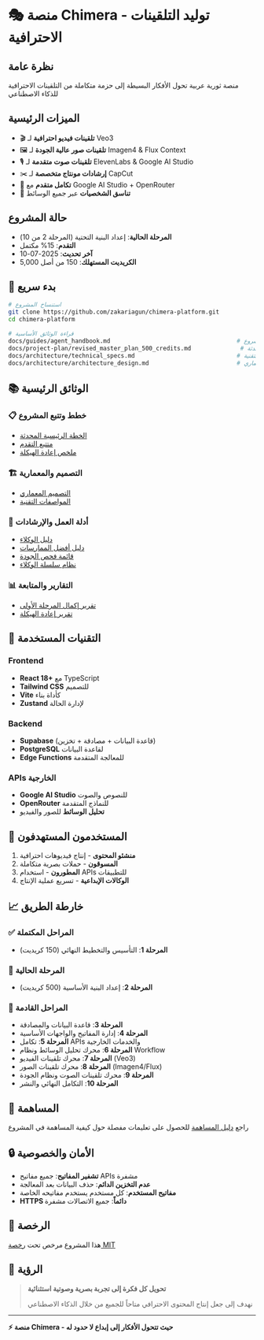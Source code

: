 # 🎭 منصة Chimera - توليد التلقينات الاحترافية

## نظرة عامة
منصة ثورية عربية تحول الأفكار البسيطة إلى حزمة متكاملة من التلقينات الاحترافية للذكاء الاصطناعي

## الميزات الرئيسية
- 🎬 **تلقينات فيديو احترافية** لـ Veo3
- 🖼️ **تلقينات صور عالية الجودة** لـ Imagen4 & Flux Context  
- 🎙️ **تلقينات صوت متقدمة** لـ ElevenLabs & Google AI Studio
- ✂️ **إرشادات مونتاج متخصصة** لـ CapCut
- 🔗 **تكامل متقدم** مع Google AI Studio + OpenRouter
- 👤 **تناسق الشخصيات** عبر جميع الوسائط

## حالة المشروع
- **المرحلة الحالية**: إعداد البنية التحتية (المرحلة 2 من 10)
- **التقدم**: 15% مكتمل
- **آخر تحديث**: 2025-07-10
- **الكريديت المستهلك**: 150 من أصل 5,000

## 🚀 بدء سريع
```bash
# استنساخ المشروع
git clone https://github.com/zakariagun/chimera-platform.git
cd chimera-platform

# قراءة الوثائق الأساسية
docs/guides/agent_handbook.md                                    # دليل شامل للمشروع
docs/project-plan/revised_master_plan_500_credits.md              # الخطة المحدثة
docs/architecture/technical_specs.md                             # المواصفات التقنية
docs/architecture/architecture_design.md                         # التصميم المعماري
```

## 📚 الوثائق الرئيسية

### 📋 خطط وتتبع المشروع
- [الخطة الرئيسية المحدثة](docs/project-plan/revised_master_plan_500_credits.md)
- [متتبع التقدم](docs/project-plan/updated_progress_tracker_500_credits.md)
- [ملخص إعادة الهيكلة](docs/project-plan/credit_restructure_summary.md)

### 🏗️ التصميم والمعمارية
- [التصميم المعماري](docs/architecture/architecture_design.md)
- [المواصفات التقنية](docs/architecture/technical_specs.md)

### 📖 أدلة العمل والإرشادات
- [دليل الوكلاء](docs/guides/agent_handbook.md)
- [دليل أفضل الممارسات](docs/guides/best_practices_guide.md)
- [قائمة فحص الجودة](docs/guides/quality_checklist.md)
- [نظام سلسلة الوكلاء](docs/guides/agent_chain_system.md)

### 📊 التقارير والمتابعة
- [تقرير إكمال المرحلة الأولى](docs/reports/stage_1_completion_report.md)
- [تقرير إعادة الهيكلة](docs/reports/restructure_completion_report.md)

## 🔧 التقنيات المستخدمة

### Frontend
- **React 18+** مع TypeScript
- **Tailwind CSS** للتصميم
- **Vite** كأداة بناء
- **Zustand** لإدارة الحالة

### Backend
- **Supabase** (قاعدة البيانات + مصادقة + تخزين)
- **PostgreSQL** لقاعدة البيانات
- **Edge Functions** للمعالجة المتقدمة

### APIs الخارجية
- **Google AI Studio** للنصوص والصوت
- **OpenRouter** للنماذج المتقدمة
- **تحليل الوسائط** للصور والفيديو

## 🎯 المستخدمون المستهدفون
1. **منشئو المحتوى** - إنتاج فيديوهات احترافية
2. **المسوقون** - حملات بصرية متكاملة
3. **المطورون** - استخدام APIs للتطبيقات
4. **الوكالات الإبداعية** - تسريع عملية الإنتاج

## 📈 خارطة الطريق

### ✅ المراحل المكتملة
- **المرحلة 1**: التأسيس والتخطيط النهائي (150 كريديت)

### 🚧 المرحلة الحالية
- **المرحلة 2**: إعداد البنية الأساسية (500 كريديت)

### 📅 المراحل القادمة
- **المرحلة 3**: قاعدة البيانات والمصادقة
- **المرحلة 4**: إدارة المفاتيح والواجهات الأساسية
- **المرحلة 5**: تكامل APIs والخدمات الخارجية
- **المرحلة 6**: محرك تحليل الوسائط ونظام Workflow
- **المرحلة 7**: محرك تلقينات الفيديو (Veo3)
- **المرحلة 8**: محرك تلقينات الصور (Imagen4/Flux)
- **المرحلة 9**: محرك تلقينات الصوت ونظام الجودة
- **المرحلة 10**: التكامل النهائي والنشر

## 🤝 المساهمة
راجع [دليل المساهمة](CONTRIBUTING.md) للحصول على تعليمات مفصلة حول كيفية المساهمة في المشروع

## 🔒 الأمان والخصوصية
- **تشفير المفاتيح**: جميع مفاتيح APIs مشفرة
- **عدم التخزين الدائم**: حذف البيانات بعد المعالجة
- **مفاتيح المستخدم**: كل مستخدم يستخدم مفاتيحه الخاصة
- **HTTPS دائماً**: جميع الاتصالات مشفرة

## 📄 الرخصة
هذا المشروع مرخص تحت [رخصة MIT](LICENSE)

## 🌟 الرؤية
> **تحويل كل فكرة إلى تجربة بصرية وصوتية استثنائية**
> 
> نهدف إلى جعل إنتاج المحتوى الاحترافي متاحاً للجميع من خلال الذكاء الاصطناعي

---

**⚡ منصة Chimera - حيث تتحول الأفكار إلى إبداع لا حدود له**